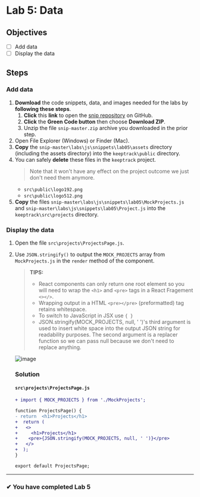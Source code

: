 # Lab 5: Data

## Objectives

- [ ] Add data
- [ ] Display the data

## Steps

### Add data

1. **Download** the code snippets, data, and images needed for the labs by **following these steps**.
   1. **Click** this **link** to open the [snip repository](https://github.com/craigmckeachie/snip) on GitHub.
   2. **Click** the **Green Code button** then choose **Download ZIP**.
   3. Unzip the file `snip-master.zip` archive you downloaded in the prior step.
2. Open File Explorer (Windows) or Finder (Mac).
3. **Copy** the `snip-master\labs\js\snippets\lab05\assets` directory (including the assets directory) into the `keeptrack\public` directory.
4. You can safely **delete** these files in the `keeptrack` project.
   > Note that it won't have any effect on the project outcome we just don't need them anymore.
   - `src\public\logo192.png`
   - `src\public\logo512.png`
5. **Copy** the files `snip-master\labs\js\snippets\lab05\MockProjects.js` and `snip-master\labs\js\snippets\lab05\Project.js` into the `keeptrack\src\projects` directory.

### Display the data

1. Open the file `src\projects\ProjectsPage.js`.
2. Use `JSON.stringify()` to output the `MOCK_PROJECTS` array from `MockProjects.js` in the `render` method of the component.

   > **TIPS:**
   >
   > - React components can only return one root element so you will need to wrap the `<h1>` and `<pre>` tags in a React Fragement `<></>`.
   > - Wrapping output in a HTML `<pre></pre>` (preformatted) tag retains whitespace.
   > - To switch to JavaScript in JSX use `{ }`
   > - JSON.stringify(MOCK_PROJECTS, null, ' ')'s third argument is used to insert white space into the output JSON string for readability purposes.
   >   The second argument is a replacer function so we can pass null because we don't need to replace anything.

   ![image](https://user-images.githubusercontent.com/1474579/64889510-85efa380-d63b-11e9-8dc5-86f6dce8cec2.png)

   ### Solution

   #### `src\projects\ProjectsPage.js`

   ```diff
   + import { MOCK_PROJECTS } from './MockProjects';

   function ProjectsPage() {
   - return  <h1>Projects</h1>   
   +  return (
   +   <>
   +     <h1>Projects</h1>
   +    <pre>{JSON.stringify(MOCK_PROJECTS, null, ' ')}</pre>
   +   </>
   +  );
   }

   export default ProjectsPage;
   ```

---

### &#10004; You have completed Lab 5
